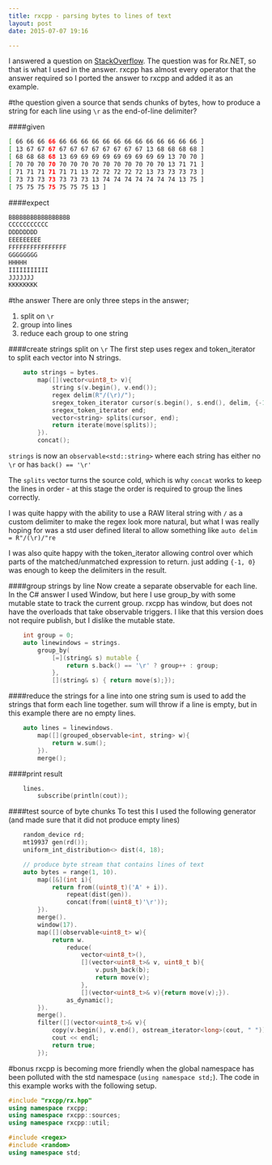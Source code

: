 ```yaml
---
title: rxcpp - parsing bytes to lines of text
layout: post
date: 2015-07-07 19:16

---
```


I answered a question on [StackOverflow](http://stackoverflow.com/questions/31208418/split-iobservablebyte-to-characters-then-to-line/31213161#31213161). The question was for Rx.NET, so that is what I used in the answer. rxcpp has almost every operator that the answer required so I ported the answer to rxcpp and added it as an example.

#the question
given a source that sends chunks of bytes, how to produce a string for each line using `\r` as the end-of-line delimiter?

####given

```sh
[ 66 66 66 66 66 66 66 66 66 66 66 66 66 66 66 66 66 ] 
[ 13 67 67 67 67 67 67 67 67 67 67 67 13 68 68 68 68 ] 
[ 68 68 68 68 13 69 69 69 69 69 69 69 69 69 13 70 70 ] 
[ 70 70 70 70 70 70 70 70 70 70 70 70 70 70 13 71 71 ] 
[ 71 71 71 71 71 71 13 72 72 72 72 72 13 73 73 73 73 ] 
[ 73 73 73 73 73 73 73 13 74 74 74 74 74 74 74 13 75 ] 
[ 75 75 75 75 75 75 75 13 ] 
```

####expect

```sh
BBBBBBBBBBBBBBBBB
CCCCCCCCCCC
DDDDDDDD
EEEEEEEEE
FFFFFFFFFFFFFFFF
GGGGGGGG
HHHHH
IIIIIIIIIII
JJJJJJJ
KKKKKKKK
```

#the answer
There are only three steps in the answer;

  1. split on `\r`
  2. group into lines
  3. reduce each group to one string

####create strings split on `\r`
The first step uses regex and token_iterator to split each vector into N strings. 

```cpp
    auto strings = bytes.
        map([](vector<uint8_t> v){
            string s(v.begin(), v.end());
            regex delim(R"/(\r)/");
            sregex_token_iterator cursor(s.begin(), s.end(), delim, {-1, 0});
            sregex_token_iterator end;
            vector<string> splits(cursor, end);
            return iterate(move(splits));
        }).
        concat();
```

`strings` is now an `observable<std::string>` where each string has either no `\r` or has `back() == '\r'`

The `splits` vector turns the source cold, which is why `concat` works to keep the lines in order - at this stage the order is required to group the lines correctly.

I was quite happy with the ability to use a RAW literal string with `/` as a custom delimiter to make the regex look more natural, but what I was really hoping for was a std user defined literal to allow something like `auto delim = R"/(\r)/"re`

I was also quite happy with the token_iterator allowing control over which parts of the matched/unmatched expression to return. just adding `{-1, 0}` was enough to keep the delimiters in the result.

####group strings by line
Now create a separate observable for each line. In the C# answer I used Window, but here I use group_by with some mutable state to track the current group. rxcpp has window, but does not have the overloads that take observable triggers. I like that this version does not require publish, but I dislike the mutable state.

```cpp
    int group = 0;
    auto linewindows = strings.
        group_by(
            [=](string& s) mutable {
                return s.back() == '\r' ? group++ : group;
            },
            [](string& s) { return move(s);});
```

####reduce the strings for a line into one string
sum is used to add the strings that form each line together. sum will throw if a line is empty, but in this example there are no empty lines. 

```cpp
    auto lines = linewindows.
        map([](grouped_observable<int, string> w){ 
            return w.sum(); 
        }).
        merge();
```

####print result

```cpp
    lines.
        subscribe(println(cout));
```

####test source of byte chunks
To test this I used the following generator (and made sure that it did not produce empty lines)

```cpp
    random_device rd; 
    mt19937 gen(rd());
    uniform_int_distribution<> dist(4, 18);

    // produce byte stream that contains lines of text
    auto bytes = range(1, 10).
        map([&](int i){ 
            return from((uint8_t)('A' + i)).
                repeat(dist(gen)).
                concat(from((uint8_t)'\r'));
        }).
        merge().
        window(17).
        map([](observable<uint8_t> w){ 
            return w.
                reduce(
                    vector<uint8_t>(), 
                    [](vector<uint8_t>& v, uint8_t b){
                        v.push_back(b); 
                        return move(v);
                    }, 
                    [](vector<uint8_t>& v){return move(v);}).
                as_dynamic(); 
        }).
        merge().
        filter([](vector<uint8_t>& v){
            copy(v.begin(), v.end(), ostream_iterator<long>(cout, " "));
            cout << endl; 
            return true;
        });
```

#bonus
rxcpp is becoming more friendly when the global namespace has been polluted with the std namespace (`using namespace std;`). The code in this example works with the following setup.

```cpp
#include "rxcpp/rx.hpp"
using namespace rxcpp;
using namespace rxcpp::sources;
using namespace rxcpp::util;

#include <regex>
#include <random>
using namespace std;
```
